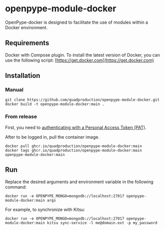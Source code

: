 # openpype-module-docker

OpenPype-docker is designed to facilitate the use of modules within a Docker environment.


## Requirements

Docker with Compose plugin. To install the latest version of Docker, you can use the following script: [https://get.docker.com](https://get.docker.com)

## Installation

### Manual

```
git clone https://github.com/quadproduction/openpype-module-docker.git
docker build -t openpype-module-docker:main .
```
### From release

First, you need to [authenticating with a Personal Access Token (PAT)](https://docs.github.com/en/packages/working-with-a-github-packages-registry/working-with-the-container-registry#authenticating-with-a-personal-access-token-classic).

After to be logged in, pull the container image.

```
docker pull ghcr.io/quadproduction/openpype-module-docker:main
docker tags ghcr.io/quadproduction/openpype-module-docker:main openpype-module-docker:main
```


## Run

Replace the desired arguments and environment variable in the following command:

```docker run -e OPENPYPE_MONGO=mongodb://localhost:27017 openpype-module-docker:main args```

For example, to synchronize with Kitsu:

```docker run -e OPENPYPE_MONGO=mongodb://localhost:27017 openpype-module-docker:main kitsu sync-service -l me@domain.ext -p my_password```
